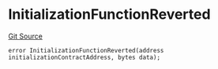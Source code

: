 # InitializationFunctionReverted
[Git Source](https://github.com/thrackle-io/tron/blob/d4dc3a1319e6df3195618c1297a6c755d61cf319/src/client/token/handler/diamond/HandlerDiamondLib.sol)


```solidity
error InitializationFunctionReverted(address initializationContractAddress, bytes data);
```

